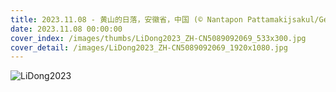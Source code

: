 ```yaml
---
title: 2023.11.08 - 黄山的日落，安徽省，中国 (© Nantapon Pattamakijsakul/Getty Images)
date: 2023.11.08 00:00:00
cover_index: /images/thumbs/LiDong2023_ZH-CN5089092069_533x300.jpg
cover_detail: /images/LiDong2023_ZH-CN5089092069_1920x1080.jpg
---
```


![LiDong2023](/images/LiDong2023_ZH-CN5089092069_1920x1080.jpg)
